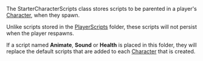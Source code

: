 The StarterCharacterScripts class stores scripts to be parented in a player's [Character](https://developer.roblox.com/api-reference/property/Player/Character), when they spawn.

Unlike scripts stored in the [PlayerScripts](https://developer.roblox.com/api-reference/class/PlayerScripts) folder, these scripts will not persist when the player respawns.

If a script named **Animate**, **Sound** or **Health** is placed in this folder, they will replace the default scripts that are added to each [Character](https://developer.roblox.com/api-reference/property/Player/Character) that is created.
